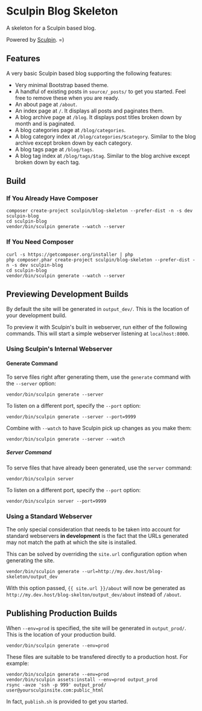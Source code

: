 Sculpin Blog Skeleton
=====================

A skeleton for a Sculpin based blog.

Powered by [Sculpin](http://sculpin.io). =)


Features
--------

A very basic Sculpin based blog supporting the following features:

 * Very minimal Bootstrap based theme.
 * A handful of existing posts in `source/_posts/` to get you started. Feel
   free to remove these when you are ready.
 * An about page at `/about`.
 * An index page at `/`. It displays all posts and paginates them.
 * A blog archive page at `/blog`. It displays post titles broken down by
   month and is paginated.
 * A blog categories page at `/blog/categories`.
 * A blog category index at `/blog/categories/$category`. Similar to the blog
   archive except broken down by each category.
 * A blog tags page at `/blog/tags`.
 * A blog tag index at `/blog/tags/$tag`. Similar to the blog archive
   except broken down by each tag.


Build
-----

### If You Already Have Composer

    composer create-project sculpin/blog-skeleton --prefer-dist -n -s dev sculpin-blog
    cd sculpin-blog
    vendor/bin/sculpin generate --watch --server

### If You Need Composer

    curl -s https://getcomposer.org/installer | php
    php composer.phar create-project sculpin/blog-skeleton --prefer-dist -n -s dev sculpin-blog
    cd sculpin-blog
    vendor/bin/sculpin generate --watch --server


Previewing Development Builds
-----------------------------

By default the site will be generated in `output_dev/`. This is the location
of your development build.

To preview it with Sculpin's built in webserver, run either of the following
commands. This will start a simple webserver listening at `localhost:8000`.

### Using Sculpin's Internal Webserver

#### Generate Command

To serve files right after generating them, use the `generate` command with
the `--server` option:

    vendor/bin/sculpin generate --server

To listen on a different port, specify the `--port` option:

    vendor/bin/sculpin generate --server --port=9999

Combine with `--watch` to have Sculpin pick up changes as you make them:

    vendor/bin/sculpin generate --server --watch


##### Server Command

To serve files that have already been generated, use the `server` command:

    vendor/bin/sculpin server

To listen on a different port, specify the `--port` option:

    vendor/bin/sculpin server --port=9999


### Using a Standard Webserver

The only special consideration that needs to be taken into account for standard
webservers **in development** is the fact that the URLs generated may not match
the path at which the site is installed.

This can be solved by overriding the `site.url` configuration option when
generating the site.

    vendor/bin/sculpin generate --url=http://my.dev.host/blog-skeleton/output_dev

With this option passed, `{{ site.url }}/about` will now be generated as
`http://my.dev.host/blog-skelton/output_dev/about` instead of `/about`.


Publishing Production Builds
----------------------------

When `--env=prod` is specified, the site will be generated in `output_prod/`. This
is the location of your production build.

    vendor/bin/sculpin generate --env=prod

These files are suitable to be transfered directly to a production host. For example:

    vendor/bin/sculpin generate --env=prod
    vendor/bin/sculpin assets:install --env=prod output_prod
    rsync -avze 'ssh -p 999' output_prod/ user@yoursculpinsite.com:public_html

In fact, `publish.sh` is provided to get you started.
